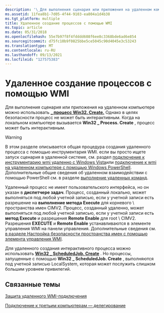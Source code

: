 ```yaml
---
description: '\_Для выполнения сценария или приложения на удаленном компьютере можно использовать процесс Win32. Create. Однако в целях безопасности процесс не может быть интерактивным. Когда \_ на локальном компьютере вызывается Win32 Process. Create, процесс может быть интерактивным.'
ms.assetid: 11fea8b1-7d05-4f44-9103-ea804a1d4b38
ms.tgt_platform: multiple
title: Удаленное создание процессов с помощью WMI
ms.topic: article
ms.date: 05/31/2018
ms.openlocfilehash: 55e7b97f8f4fdddd608f6ee8c3368bde6ad6e854
ms.sourcegitcommit: d75fc10b9f0825bbe5ce5045c90d4045e3c53243
ms.translationtype: MT
ms.contentlocale: ru-RU
ms.lasthandoff: 09/13/2021
ms.locfileid: "127575383"
---
```

# <a name="creating-processes-remotely-using-wmi"></a>Удаленное создание процессов с помощью WMI

Для выполнения сценария или приложения на удаленном компьютере можно использовать [**\_ процесс Win32. Create.**](/windows/desktop/CIMWin32Prov/create-method-in-class-win32-process) Однако в целях безопасности процесс не может быть интерактивным. Когда на локальном компьютере вызывается **Win32 \_ Process. Create** , процесс может быть интерактивным.

> [!WARNING]
> В этом разделе описывается общая процедура создания удаленного процесса с помощью инструментария WMI. если вы просто ищете запуск сценария в удаленной системе, см. раздел [подключение к инструментарию wmi удаленно с Windows Vista](connecting-to-wmi-remotely-starting-with-vista.md)или [подключение к wmi на удаленном компьютере с помощью Windows PowerShell](connecting-to-wmi-on-a-remote-computer-by-using-powershell.md). Дополнительные общие сведения об удаленном взаимодействии с помощью PowerShell см. в разделе [выполнение удаленных команд](https://technet.microsoft.com/library/dd819505.aspx).

 

Удаленный процесс не имеет пользовательского интерфейса, но он указан в **диспетчере задач**. Процесс, созданный локально, может выполняться под любой учетной записью, если у учетной записи есть разрешение на **выполнение метода Execute** для корневого \\ пространства имен CIMV2. Процесс, созданный удаленно, может выполняться под любой учетной записью, если у учетной записи есть **метод Execute** и разрешения **Remote Enable** для root \\ CIMV2. Разрешения **EXECUTE** и **Remote Enable** устанавливаются в элементе управления WMI на панели управления. Дополнительные сведения см. [в разделе Настройка безопасности пространства имен с помощью элемента управления WMI](setting-namespace-security-with-the-wmi-control.md).

Для удаленного создания интерактивного процесса можно использовать [**Win32 \_ ScheduledJob. Create**](/windows/desktop/CIMWin32Prov/create-method-in-class-win32-scheduledjob) . Но процессы, запущенные с помощью **Win32 \_ ScheduledJob. Create** , выполняются под учетной записью LocalSystem, которая может послужить слишком большим уровнем привилегий.

## <a name="related-topics"></a>Связанные темы

<dl> <dt>

[Защита удаленного WMI-подключения](securing-a-remote-wmi-connection.md)
</dt> <dt>

[Подключение к третьим компьютерам — делегирование](connecting-to-a-3rd-computer-delegation.md)
</dt> </dl>

 

 
